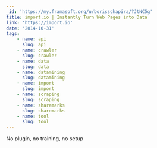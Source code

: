 ```yaml
---
_id: 'https://my.framasoft.org/u/borisschapira/?JtNC5g'
title: import.io | Instantly Turn Web Pages into Data
link: 'https://import.io'
date: '2014-10-31'
tags:
    - name: api
      slug: api
    - name: crawler
      slug: crawler
    - name: data
      slug: data
    - name: datamining
      slug: datamining
    - name: import
      slug: import
    - name: scraping
      slug: scraping
    - name: sharemarks
      slug: sharemarks
    - name: tool
      slug: tool
---
```


<div class="markdown"><p>No plugin, no training, no setup
</p></div>
